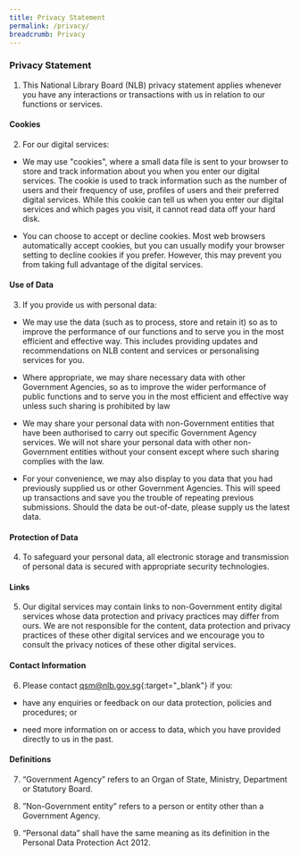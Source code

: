 ```yaml
---
title: Privacy Statement
permalink: /privacy/
breadcrumb: Privacy
---
```

### **Privacy Statement**

1. This National Library Board (NLB) privacy statement applies whenever you have any interactions or transactions with us in relation to our functions or services.  

#### **Cookies**

2. For our digital services:

*  We may use "cookies", where a small data file is sent to your browser to store and track information about you when you enter our digital services. The cookie is used to track information such as the number of users and their frequency of use, profiles of users and their preferred digital services. While this cookie can tell us when you enter our digital services and which pages you visit, it cannot read data off your hard disk.  

* You can choose to accept or decline cookies. Most web browsers automatically accept cookies, but you can usually modify your browser setting to decline cookies if you prefer. However, this may prevent you from taking full advantage of the digital services. 

#### **Use of Data**

3. If you provide us with personal data:

* We may use the data (such as to process, store and retain it) so as to improve the performance of our functions and to serve you in the most efficient and effective way. This includes providing updates and recommendations on NLB content and services or personalising services for you.  

*  Where appropriate, we may share necessary data with other Government Agencies, so as to improve the wider performance of public functions and to serve you in the most efficient and effective way unless such sharing is prohibited by law

* We may share your personal data with non-Government entities that have been authorised to carry out specific Government Agency services. We will not share your personal data with other non-Government entities without your consent except where such sharing complies with the law.

* For your convenience, we may also display to you data that you had previously supplied us or other Government Agencies. This will speed up transactions and save you the trouble of repeating previous submissions. Should the data be out-of-date, please supply us the latest data.

#### **Protection of Data**

4. To safeguard your personal data, all electronic storage and transmission of personal data is secured with appropriate security technologies.  

#### **Links**

5. Our digital services may contain links to non-Government entity digital services whose data protection and privacy practices may differ from ours.  We are not responsible for the content, data protection and privacy practices of these other digital services and we encourage you to consult the privacy notices of these other digital services.  

#### **Contact Information**

6. Please contact [qsm@nlb.gov.sg](qsm@nlb.gov.sg){:target="_blank"} if you:

* have any enquiries or feedback on our data protection, policies and procedures; or

*  need more information on or access to data, which you have provided directly to us in the past.

#### **Definitions**

7. “Government Agency” refers to an Organ of State, Ministry, Department or Statutory Board.

8. ”Non-Government entity” refers to a person or entity other than a Government Agency.

9. “Personal data” shall have the same meaning as its definition in the Personal Data Protection Act 2012.